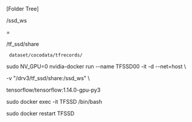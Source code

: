 [Folder Tree]

/ssd_ws

=

/tf_ssd/share

     dataset/cocodata/tfrecords/
     
<tfssd>
sudo NV_GPU=0 nvidia-docker run --name TFSSD00 -it -d --net=host \
     
 -v "/drv3/tf_ssd/share:/ssd_ws" \
 
 tensorflow/tensorflow:1.14.0-gpu-py3


sudo docker exec -it TFSSD /bin/bash

sudo docker restart TFSSD
